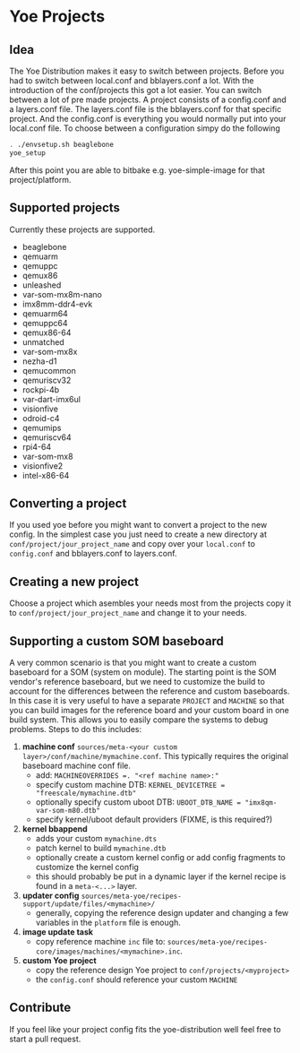 # Yoe Projects

## Idea

The Yoe Distribution makes it easy to switch between projects. Before you had to
switch between local.conf and bblayers.conf a lot. With the introduction of the
conf/projects this got a lot easier. You can switch between a lot of pre made
projects. A project consists of a config.conf and a layers.conf file. The
layers.conf file is the bblayers.conf for that specific project. And the
config.conf is everything you would normally put into your local.conf file. To
choose between a configuration simpy do the following

```bash
. ./envsetup.sh beaglebone
yoe_setup
```

After this point you are able to bitbake e.g. yoe-simple-image for that
project/platform.

## Supported projects

Currently these projects are supported.

- beaglebone
- qemuarm
- qemuppc
- qemux86
- unleashed
- var-som-mx8m-nano
- imx8mm-ddr4-evk
- qemuarm64
- qemuppc64
- qemux86-64
- unmatched
- var-som-mx8x
- nezha-d1
- qemucommon
- qemuriscv32
- rockpi-4b
- var-dart-imx6ul
- visionfive
- odroid-c4
- qemumips
- qemuriscv64
- rpi4-64
- var-som-mx8
- visionfive2
- intel-x86-64

## Converting a project

If you used yoe before you might want to convert a project to the new config. In
the simplest case you just need to create a new directory at
`conf/project/jour_project_name` and copy over your `local.conf` to
`config.conf` and bblayers.conf to layers.conf.

## Creating a new project

Choose a project which asembles your needs most from the projects copy it to
`conf/project/jour_project_name` and change it to your needs.

## Supporting a custom SOM baseboard

A very common scenario is that you might want to create a custom baseboard for a
SOM (system on module). The starting point is the SOM vendor's reference
baseboard, but we need to customize the build to account for the differences
between the reference and custom baseboards. In this case it is very useful to
have a separate `PROJECT` and `MACHINE` so that you can build images for the
reference board and your custom board in one build system. This allows you to
easily compare the systems to debug problems. Steps to do this includes:

1. **machine conf**
   `sources/meta-<your custom layer>/conf/machine/mymachine.conf`. This
   typically requires the original baseboard machine conf file.
   - add: `MACHINEOVERRIDES =. "<ref machine name>:"`
   - specify custom machine DTB: `KERNEL_DEVICETREE = "freescale/mymachine.dtb"`
   - optionally specify custom uboot DTB:
     `UBOOT_DTB_NAME = "imx8qm-var-som-m80.dtb"`
   - specify kernel/uboot default providers (FIXME, is this required?)
1. **kernel bbappend**
   - adds your custom `mymachine.dts`
   - patch kernel to build `mymachine.dtb`
   - optionally create a custom kernel config or add config fragments to
     customize the kernel config
   - this should probably be put in a dynamic layer if the kernel recipe is
     found in a `meta-<...>` layer.
1. **updater config**
   `sources/meta-yoe/recipes-support/update/files/<mymachine>/`
   - generally, copying the reference design updater and changing a few
     variables in the `platform` file is enough.
1. **image update task**
   - copy reference machine `inc` file to:
     `sources/meta-yoe/recipes-core/images/machines/<mymachine>.inc`.
1. **custom Yoe project**
   - copy the reference design Yoe project to `conf/projects/<myproject>`
   - the `config.conf` should reference your custom `MACHINE`

## Contribute

If you feel like your project config fits the yoe-distribution well feel free to
start a pull request.
